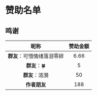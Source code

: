 # 赞助名单

## 鸣谢

|            昵称            | 赞助金额 |
| :------------------------: | :------: |
| **群友**：可惜情绪落泪零碎 |   6.66   |
| **群友**：🍀 |   5   |
| **群友**：涟漪 | 50 |
| **作者朋友** | 188 |
